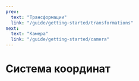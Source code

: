 ```yaml
---
prev:
  text: "Трансформации"
  link: "/guide/getting-started/transformations"
next:
  text: "Камера"
  link: "/guide/getting-started/camera"
---
```


# Система координат
